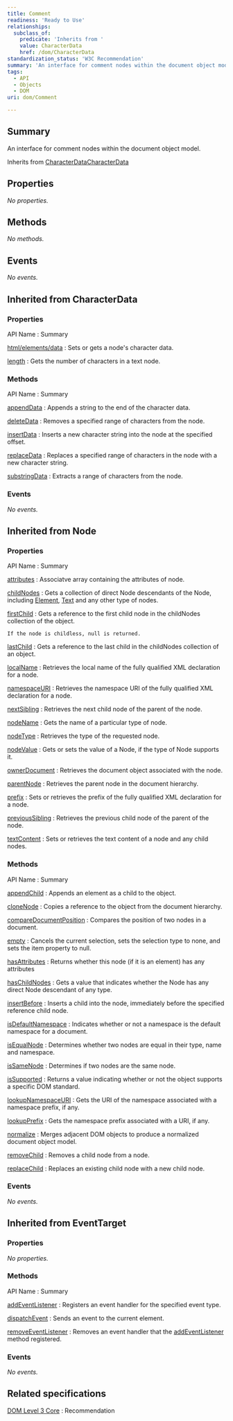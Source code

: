 ```yaml
---
title: Comment
readiness: 'Ready to Use'
relationships:
  subclass_of:
    predicate: 'Inherits from '
    value: CharacterData
    href: /dom/CharacterData
standardization_status: 'W3C Recommendation'
summary: 'An interface for comment nodes within the document object model.'
tags:
  - API
  - Objects
  - DOM
uri: dom/Comment

---
```

## <span>Summary</span>

An interface for comment nodes within the document object model.

Inherits from [CharacterData](/dom/CharacterData)[CharacterData](/dom/CharacterData)

## <span>Properties</span>

*No properties.*

## <span>Methods</span>

*No methods.*

## <span>Events</span>

*No events.*

## <span>Inherited from CharacterData</span>

### <span>Properties</span>

API Name
:   Summary

[html/elements/data](/dom/CharacterData/data)
:   Sets or gets a node's character data.

[length](/dom/CharacterData/length)
:   Gets the number of characters in a text node.

### <span>Methods</span>

API Name
:   Summary

[appendData](/dom/CharacterData/appendData)
:   Appends a string to the end of the character data.

[deleteData](/dom/CharacterData/deleteData)
:   Removes a specified range of characters from the node.

[insertData](/dom/CharacterData/insertData)
:   Inserts a new character string into the node at the specified offset.

[replaceData](/dom/CharacterData/replaceData)
:   Replaces a specified range of characters in the node with a new character string.

[substringData](/dom/CharacterData/substringData)
:   Extracts a range of characters from the node.

### <span>Events</span>

*No events.*

## <span>Inherited from Node</span>

### <span>Properties</span>

API Name
:   Summary

[attributes](/dom/Node/attributes)
:   Associatve array containing the attributes of node.

[childNodes](/dom/Node/childNodes)
:   Gets a collection of direct Node descendants of the Node, including [Element](/dom/Element), [Text](/dom/Text) and any other type of nodes.

[firstChild](/dom/Node/firstChild)
:   Gets a reference to the first child node in the childNodes collection of the object.

    If the node is childless, null is returned.

[lastChild](/dom/Node/lastChild)
:   Gets a reference to the last child in the childNodes collection of an object.

[localName](/dom/Node/localName)
:   Retrieves the local name of the fully qualified XML declaration for a node.

[namespaceURI](/dom/Node/namespaceURI)
:   Retrieves the namespace URI of the fully qualified XML declaration for a node.

[nextSibling](/dom/Node/nextSibling)
:   Retrieves the next child node of the parent of the node.

[nodeName](/dom/Node/nodeName)
:   Gets the name of a particular type of node.

[nodeType](/dom/Node/nodeType)
:   Retrieves the type of the requested node.

[nodeValue](/dom/Node/nodeValue)
:   Gets or sets the value of a Node, if the type of Node supports it.

[ownerDocument](/dom/Node/ownerDocument)
:   Retrieves the document object associated with the node.

[parentNode](/dom/Node/parentNode)
:   Retrieves the parent node in the document hierarchy.

[prefix](/dom/Node/prefix)
:   Sets or retrieves the prefix of the fully qualified XML declaration for a node.

[previousSibling](/dom/Node/previousSibling)
:   Retrieves the previous child node of the parent of the node.

[textContent](/dom/Node/textContent)
:   Sets or retrieves the text content of a node and any child nodes.

### <span>Methods</span>

API Name
:   Summary

[appendChild](/dom/Node/appendChild)
:   Appends an element as a child to the object.

[cloneNode](/dom/Node/cloneNode)
:   Copies a reference to the object from the document hierarchy.

[compareDocumentPosition](/dom/Node/compareDocumentPosition)
:   Compares the position of two nodes in a document.

[empty](/dom/Node/empty)
:   Cancels the current selection, sets the selection type to none, and sets the item property to null.

[hasAttributes](/dom/Node/hasAttributes)
:   Returns whether this node (if it is an element) has any attributes

[hasChildNodes](/dom/Node/hasChildNodes)
:   Gets a value that indicates whether the Node has any direct Node descendant of any type.

[insertBefore](/dom/Node/insertBefore)
:   Inserts a child into the node, immediately before the specified reference child node.

[isDefaultNamespace](/dom/Node/isDefaultNamespace)
:   Indicates whether or not a namespace is the default namespace for a document.

[isEqualNode](/dom/Node/isEqualNode)
:   Determines whether two nodes are equal in their type, name and namespace.

[isSameNode](/dom/Node/isSameNode)
:   Determines if two nodes are the same node.

[isSupported](/dom/Node/isSupported)
:   Returns a value indicating whether or not the object supports a specific DOM standard.

[lookupNamespaceURI](/dom/Node/lookupNamespaceURI)
:   Gets the URI of the namespace associated with a namespace prefix, if any.

[lookupPrefix](/dom/Node/lookupPrefix)
:   Gets the namespace prefix associated with a URI, if any.

[normalize](/dom/Node/normalize)
:   Merges adjacent DOM objects to produce a normalized document object model.

[removeChild](/dom/Node/removeChild)
:   Removes a child node from a node.

[replaceChild](/dom/Node/replaceChild)
:   Replaces an existing child node with a new child node.

### <span>Events</span>

*No events.*

## <span>Inherited from EventTarget</span>

### <span>Properties</span>

*No properties.*

### <span>Methods</span>

API Name
:   Summary

[addEventListener](/dom/EventTarget/addEventListener)
:   Registers an event handler for the specified event type.

[dispatchEvent](/dom/EventTarget/dispatchEvent)
:   Sends an event to the current element.

[removeEventListener](/dom/EventTarget/removeEventListener)
:   Removes an event handler that the [addEventListener](/dom/EventTarget/addEventListener) method registered.

### <span>Events</span>

*No events.*

## <span>Related specifications</span>

[DOM Level 3 Core](http://www.w3.org/TR/DOM-Level-3-Core/)
:   Recommendation
